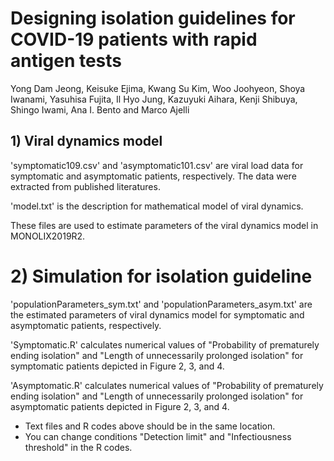 # Designing isolation guidelines for COVID-19 patients with rapid antigen tests

Yong Dam Jeong, Keisuke Ejima, Kwang Su Kim, Woo Joohyeon, Shoya Iwanami, Yasuhisa Fujita, Il Hyo Jung, Kazuyuki Aihara, Kenji Shibuya, Shingo Iwami, Ana I. Bento and Marco Ajelli


## 1) Viral dynamics model

'symptomatic109.csv' and 'asymptomatic101.csv' are viral load data for symptomatic and asymptomatic patients, respectively. The data were extracted from published literatures.

'model.txt' is the description for mathematical model of viral dynamics.

These files are used to estimate parameters of the viral dynamics model in MONOLIX2019R2.


# 2) Simulation for isolation guideline

'populationParameters_sym.txt' and 'populationParameters_asym.txt' are the estimated parameters of viral dynamics model for symptomatic and asymptomatic patients, respectively.

'Symptomatic.R' calculates numerical values of "Probability of prematurely ending isolation" and "Length of unnecessarily prolonged isolation" for symptomatic patients depicted in Figure 2, 3, and  4.

'Asymptomatic.R' calculates numerical values of "Probability of prematurely ending isolation" and "Length of unnecessarily prolonged isolation" for asymptomatic patients depicted in Figure 2, 3, and  4.

* Text files and R codes above should be in the same location.
* You can change conditions "Detection limit" and "Infectiousness threshold" in the R codes. 
